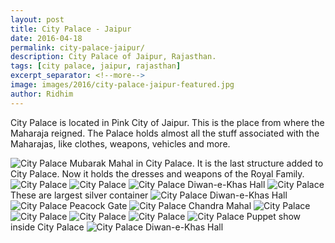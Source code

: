 ```yaml
---
layout: post
title: City Palace - Jaipur
date: 2016-04-18
permalink: city-palace-jaipur/
description: City Palace of Jaipur, Rajasthan.
tags: [city palace, jaipur, rajasthan]
excerpt_separator: <!--more-->
image: images/2016/city-palace-jaipur-featured.jpg
author: Ridhim
---
```

City Palace is located in Pink City of Jaipur. This is the place from where the Maharaja reigned.
The Palace holds almost all the stuff associated with the Maharajas, like clothes, weapons, vehicles and more.
<!--more-->
<img src="https://farm2.staticflickr.com/1559/25917178743_f49137dbd9_o.jpg" alt="City Palace" title="City Palace Jaipur" />
Mubarak Mahal in City Palace.
It is the last structure added to City Palace. Now it holds the dresses and weapons of the Royal Family.

<img src="https://farm2.staticflickr.com/1505/26427729372_406753d910_o.jpg" alt="City Palace" title="City Palace Jaipur" />

<img src="https://farm2.staticflickr.com/1669/25915111914_1d4aeafae1_o.jpg" alt="City Palace" title="City Palace Jaipur" />

<img src="https://farm2.staticflickr.com/1601/26427768322_219f971e5f_o.jpg" alt="City Palace" title="City Palace Jaipur" />
Diwan-e-Khas Hall

<img src="https://farm2.staticflickr.com/1518/26247237430_b442772298_o.jpg" alt="City Palace" title="City Palace Jaipur" />
These are largest silver container

<img src="https://farm2.staticflickr.com/1637/26427763462_8993b85588_o.jpg" alt="City Palace" title="City Palace Jaipur" />
Diwan-e-Khas Hall

<img src="https://farm2.staticflickr.com/1516/26247232180_f4c2ce1231_o.jpg" alt="City Palace" title="City Palace Jaipur" />
Peacock Gate

<img src="https://farm2.staticflickr.com/1684/25917205033_5f244d0ae1_o.jpg" alt="City Palace" title="City Palace Jaipur" />
Chandra Mahal

<img src="https://farm2.staticflickr.com/1531/26427755372_2a6df1964e_o.jpg" alt="City Palace" title="City Palace Jaipur" />

<img src="https://farm2.staticflickr.com/1544/26247219680_d62804a388_o.jpg" alt="City Palace" title="City Palace Jaipur" />

<img src="https://farm2.staticflickr.com/1534/25917193703_ba84678913_o.jpg" alt="City Palace" title="City Palace Jaipur" />

<img src="https://farm2.staticflickr.com/1489/26520061855_17ff7c9e22_o.jpg" alt="City Palace" title="City Palace Jaipur" />

<img src="https://farm2.staticflickr.com/1578/26427738152_e4eb0f7a7a_o.jpg" alt="City Palace" title="City Palace Jaipur" />
Puppet show inside City Palace

<img src="https://farm2.staticflickr.com/1607/25917181373_c2dbba04d1_o.jpg" alt="City Palace" title="City Palace Jaipur" />
Diwan-e-Khas Hall
